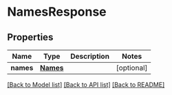 # NamesResponse

## Properties
Name | Type | Description | Notes
------------ | ------------- | ------------- | -------------
**names** | [**Names**](Names.md) |  | [optional] 

[[Back to Model list]](../README.md#documentation-for-models) [[Back to API list]](../README.md#documentation-for-api-endpoints) [[Back to README]](../README.md)


